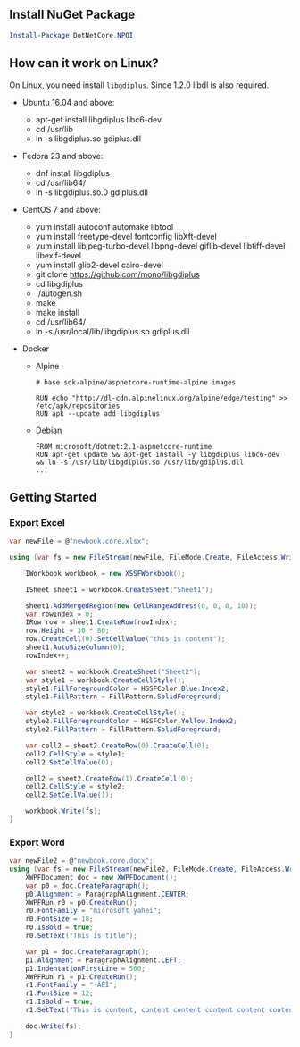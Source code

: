 ## Install NuGet Package

```powershell
Install-Package DotNetCore.NPOI
```

## How can it work on Linux?

On Linux, you need install `libgdiplus`. Since 1.2.0 libdl is also required.

- Ubuntu 16.04 and above:
    - apt-get install libgdiplus libc6-dev
    - cd /usr/lib
    - ln -s libgdiplus.so gdiplus.dll
- Fedora 23 and above:
    - dnf install libgdiplus
    - cd /usr/lib64/
    - ln -s libgdiplus.so.0 gdiplus.dll
- CentOS 7 and above:
    - yum install autoconf automake libtool
    - yum install freetype-devel fontconfig libXft-devel
    - yum install libjpeg-turbo-devel libpng-devel giflib-devel libtiff-devel libexif-devel
    - yum install glib2-devel cairo-devel
    - git clone <https://github.com/mono/libgdiplus>
    - cd libgdiplus
    - ./autogen.sh
    - make
    - make install
    - cd /usr/lib64/
    - ln -s /usr/local/lib/libgdiplus.so gdiplus.dll

- Docker
    - Alpine

      ```
      # base sdk-alpine/aspnetcore-runtime-alpine images
  
      RUN echo "http://dl-cdn.alpinelinux.org/alpine/edge/testing" >> /etc/apk/repositories
      RUN apk --update add libgdiplus
      ```

    - Debian

      ```
      FROM microsoft/dotnet:2.1-aspnetcore-runtime
      RUN apt-get update && apt-get install -y libgdiplus libc6-dev && ln -s /usr/lib/libgdiplus.so /usr/lib/gdiplus.dll
      ...
      ```


## Getting Started

### Export Excel

```csharp
var newFile = @"newbook.core.xlsx";

using (var fs = new FileStream(newFile, FileMode.Create, FileAccess.Write)) {

    IWorkbook workbook = new XSSFWorkbook();

    ISheet sheet1 = workbook.CreateSheet("Sheet1");

    sheet1.AddMergedRegion(new CellRangeAddress(0, 0, 0, 10));
    var rowIndex = 0;
    IRow row = sheet1.CreateRow(rowIndex);
    row.Height = 30 * 80;
    row.CreateCell(0).SetCellValue("this is content");
    sheet1.AutoSizeColumn(0);
    rowIndex++;

    var sheet2 = workbook.CreateSheet("Sheet2");
    var style1 = workbook.CreateCellStyle();
    style1.FillForegroundColor = HSSFColor.Blue.Index2;
    style1.FillPattern = FillPattern.SolidForeground;

    var style2 = workbook.CreateCellStyle();
    style2.FillForegroundColor = HSSFColor.Yellow.Index2;
    style2.FillPattern = FillPattern.SolidForeground;

    var cell2 = sheet2.CreateRow(0).CreateCell(0);
    cell2.CellStyle = style1;
    cell2.SetCellValue(0);

    cell2 = sheet2.CreateRow(1).CreateCell(0);
    cell2.CellStyle = style2;
    cell2.SetCellValue(1);

    workbook.Write(fs);
}
```

### Export Word

```csharp
var newFile2 = @"newbook.core.docx";
using (var fs = new FileStream(newFile2, FileMode.Create, FileAccess.Write)) {
    XWPFDocument doc = new XWPFDocument();
    var p0 = doc.CreateParagraph();
    p0.Alignment = ParagraphAlignment.CENTER;
    XWPFRun r0 = p0.CreateRun();
    r0.FontFamily = "microsoft yahei";
    r0.FontSize = 18;
    r0.IsBold = true;
    r0.SetText("This is title");

    var p1 = doc.CreateParagraph();
    p1.Alignment = ParagraphAlignment.LEFT;
    p1.IndentationFirstLine = 500;
    XWPFRun r1 = p1.CreateRun();
    r1.FontFamily = "·ÂËÎ";
    r1.FontSize = 12;
    r1.IsBold = true;
    r1.SetText("This is content, content content content content content content content content content");

    doc.Write(fs);
}
```